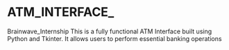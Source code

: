 # ATM_INTERFACE_
Brainwave_Internship
This is a fully functional ATM Interface built using Python and Tkinter. It allows users to perform essential banking operations
